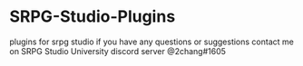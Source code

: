 # SRPG-Studio-Plugins
plugins for srpg studio
if you have any questions or suggestions contact me on SRPG Studio University discord server @2chang#1605
